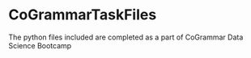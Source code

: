 # CoGrammarTaskFiles
The python files included are completed as a part of CoGrammar Data Science Bootcamp
